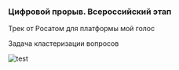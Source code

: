 ### Цифровой прорыв. Всероссийский этап

Трек от Росатом для платформы мой голос

Задача кластеризации вопросов

![test](https://github.com/cradmlozzer/my_voice_db/assets/108126763/8bf7d462-a8bd-4d34-a64c-0c8d500e9d67)
